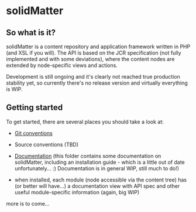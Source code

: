
# solidMatter

## So what is it?

solidMatter is a content repository and application framework written in PHP (and XSL if you will). The API is based on the JCR specification (not fully implemented and with some deviations), where the content nodes are extended by node-specific views and actions.

Development is still ongoing and it's clearly not reached true production stability yet, so currently there's no release version and virtually everything is WIP.

## Getting started

To get started, there are several places you should take a look at:

- [Git conventions](/documentation/git.md)

- Source conventions (TBD)

- [Documentation](/documentation) (this folder contains some documentation on solidMatter, including an installation guide - which is a little out of date unfortunately... :) Documentation is in general WIP, still much to do!)
  
- when installed, each module (node accessible via the content tree) has (or better will have...) a documentation view with API spec and other useful  module-specific information (again, big WIP)
  
more is to come...